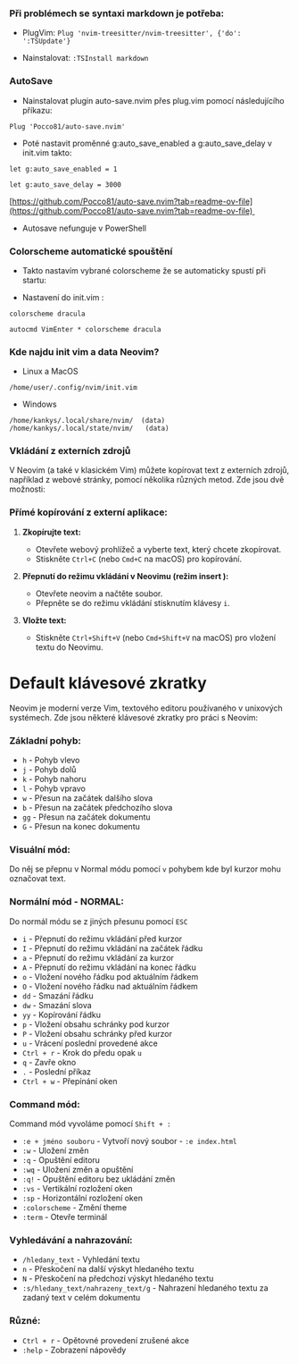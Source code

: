 ### Při problémech se syntaxi markdown je potřeba:
* PlugVim:
`Plug 'nvim-treesitter/nvim-treesitter', {'do': ':TSUpdate'}`

* Nainstalovat:
`:TSInstall markdown`

### AutoSave
* Nainstalovat plugin auto-save.nvim přes plug.vim pomocí následujícího příkazu: 

```
Plug 'Pocco81/auto-save.nvim' 
```

* Poté nastavit proměnné g:auto_save_enabled a g:auto_save_delay v init.vim takto: 

```
let g:auto_save_enabled = 1 

let g:auto_save_delay = 3000 
```

[https://github.com/Pocco81/auto-save.nvim?tab=readme-ov-file](https://github.com/Pocco81/auto-save.nvim?tab=readme-ov-file) 

* Autosave nefunguje v PowerShell

### Colorscheme automatické spouštění
* Takto nastavím vybrané colorscheme že se automaticky spustí při startu: 

* Nastavení do init.vim :


```
colorscheme dracula 

autocmd VimEnter * colorscheme dracula
```

### Kde najdu init vim a data Neovim?

* Linux a MacOS

```
/home/user/.config/nvim/init.vim
```
* Windows
```
/home/kankys/.local/share/nvim/  (data)
/home/kankys/.local/state/nvim/   (data)
```

### Vkládání z externích zdrojů

V Neovim (a také v klasickém Vim) můžete kopírovat text z externích zdrojů, například z webové stránky, pomocí několika různých metod. Zde jsou dvě možnosti:

### **Přímé kopírování z externí aplikace:**

1. **Zkopírujte text:**
    
    - Otevřete webový prohlížeč a vyberte text, který chcete zkopírovat.
    - Stiskněte `Ctrl+C` (nebo `Cmd+C` na macOS) pro kopírování.
2. **Přepnutí do režimu vkládání v Neovimu (režim insert ):**
    
    - Otevřete neovim a načtěte soubor.
    - Přepněte se do režimu vkládání stisknutím klávesy `i`.
3. **Vložte text:**
    
    - Stiskněte `Ctrl+Shift+V` (nebo `Cmd+Shift+V` na macOS) pro vložení textu do Neovimu.


# Default klávesové zkratky

Neovim je moderní verze Vim, textového editoru používaného v unixových systémech. Zde jsou některé klávesové zkratky pro práci s Neovim:



### Základní pohyb:

- `h` - Pohyb vlevo
- `j` - Pohyb dolů
- `k` - Pohyb nahoru
- `l` - Pohyb vpravo
- `w` - Přesun na začátek dalšího slova
- `b` - Přesun na začátek předchozího slova
- `gg` - Přesun na začátek dokumentu
- `G` - Přesun na konec dokumentu



### Visuální mód:
Do něj se přepnu v Normal módu pomocí `v` pohybem kde byl kurzor mohu označovat text.


### Normální mód - NORMAL:
Do normál módu se z jiných přesunu pomocí `ESC`
- `i` - Přepnutí do režimu vkládání před kurzor
- `I` - Přepnutí do režimu vkládání na začátek řádku
- `a` - Přepnutí do režimu vkládání za kurzor
- `A` - Přepnutí do režimu vkládání na konec řádku
- `o` - Vložení nového řádku pod aktuálním řádkem
- `O` - Vložení nového řádku nad aktuálním řádkem
- `dd` - Smazání řádku
- `dw` - Smazání slova
- `yy` - Kopírování řádku
- `p` - Vložení obsahu schránky pod kurzor
- `P` - Vložení obsahu schránky před kurzor
- `u` - Vrácení poslední provedené akce
- `Ctrl + r` - Krok do předu opak `u`
- `q` - Zavře okno
- `.` - Poslední příkaz
-  `Ctrl + w` - Přepínání oken


### Command mód:
Command mód vyvoláme pomocí `Shift + :` 
- `:e + jméno souboru` - Vytvoří nový soubor - `:e index.html`
- `:w` - Uložení změn
- `:q` - Opuštění editoru
- `:wq` - Uložení změn a opuštění
- `:q!` - Opuštění editoru bez ukládání změn
-  `:vs` - Vertikální rozložení oken
-  `:sp` - Horizontální rozložení oken
- `:colorscheme` - Změní theme
- `:term` - Otevře terminál




### Vyhledávání a nahrazování:

- `/hledany_text` - Vyhledání textu
- `n` - Přeskočení na další výskyt hledaného textu
- `N` - Přeskočení na předchozí výskyt hledaného textu
- `:s/hledany_text/nahrazeny_text/g` - Nahrazení hledaného textu za zadaný text v celém dokumentu


### Různé:


- `Ctrl + r` - Opětovné provedení zrušené akce
- `:help` - Zobrazení nápovědy